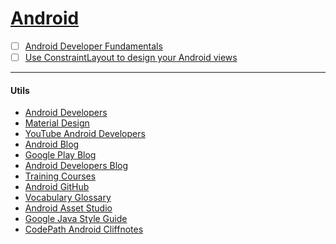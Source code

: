 # [Android](https://www.android.com)
- [ ] [Android Developer Fundamentals](https://developer.android.com/courses/fundamentals-training/overview-v2)
- [ ] [Use ConstraintLayout to design your Android views](https://codelabs.developers.google.com/codelabs/constraint-layout/#0)
---
#### Utils
* [Android Developers](https://developer.android.com)
* [Material Design](https://material.io)
* [YouTube Android Developers](https://www.youtube.com/user/androiddevelopers)
* [Android Blog](https://blog.google/products/android)
* [Google Play Blog](https://blog.google/products/google-play)
* [Android Developers Blog](https://android-developers.googleblog.com)
* [Training Courses](https://developer.android.com/courses)
* [Android GitHub](https://github.com/android)
* [Vocabulary Glossary](https://developers.google.com/android/for-all/vocab-words)
* [Android Asset Studio](https://romannurik.github.io/AndroidAssetStudio/index.html)
* [Google Java Style Guide](https://google.github.io/styleguide/javaguide.html)
* [CodePath Android Cliffnotes](https://guides.codepath.com/android)
